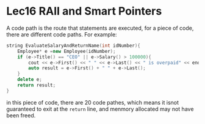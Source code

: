 # Lec16 RAII and Smart Pointers
A code path is the route that statements are executed, for a piece of code, there are different code paths. For example:
```cpp
string EvaluateSalaryAndReturnName(int idNumber){
    Employee* e =new Employee(idNumber);
    if (e->Title() == "CEO" || e->Salary() > 100000){
        cout << e->First() << " " << e->Last() << " is overpaid" << endl;
        auto result = e->First() + " " + e->Last();
    }
    delete e;
    return result;
}
```
in this piece of code, there are 20 code pathes, which means it isnot guaranteed to exit at the `return` line, and menmory allocated may not have been freed. 
